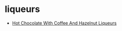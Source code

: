 # liqueurs

 * [Hot Chocolate With Coffee And Hazelnut Liqueurs](../index/h/hot-chocolate-with-coffee-and-hazelnut-liqueurs-201224.json)
